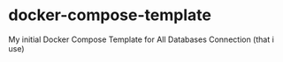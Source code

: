 # docker-compose-template

My initial Docker Compose Template for All Databases Connection (that i use)
